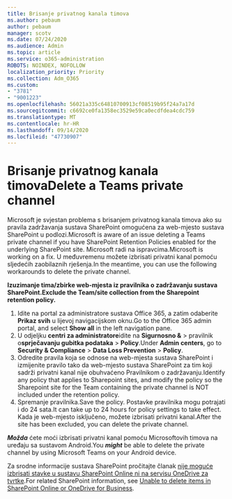 ```yaml
---
title: Brisanje privatnog kanala timova
ms.author: pebaum
author: pebaum
manager: scotv
ms.date: 07/24/2020
ms.audience: Admin
ms.topic: article
ms.service: o365-administration
ROBOTS: NOINDEX, NOFOLLOW
localization_priority: Priority
ms.collection: Adm_O365
ms.custom:
- "3781"
- "9001223"
ms.openlocfilehash: 56021a335c64810700913cf08519b95f24a7a17d
ms.sourcegitcommit: c6692ce0fa1358ec3529e59ca0ecdfdea4cdc759
ms.translationtype: MT
ms.contentlocale: hr-HR
ms.lasthandoff: 09/14/2020
ms.locfileid: "47730907"
---
```

# <a name="delete-a-teams-private-channel"></a><span data-ttu-id="002e8-102">Brisanje privatnog kanala timova</span><span class="sxs-lookup"><span data-stu-id="002e8-102">Delete a Teams private channel</span></span>

<span data-ttu-id="002e8-103">Microsoft je svjestan problema s brisanjem privatnog kanala timova ako su pravila zadržavanja sustava SharePoint omogućena za web-mjesto sustava SharePoint u podlozi.</span><span class="sxs-lookup"><span data-stu-id="002e8-103">Microsoft is aware of an issue deleting a Teams private channel if you have SharePoint Retention Policies enabled for the underlying SharePoint site.</span></span> <span data-ttu-id="002e8-104">Microsoft radi na ispravcima.</span><span class="sxs-lookup"><span data-stu-id="002e8-104">Microsoft is working on a fix.</span></span> <span data-ttu-id="002e8-105">U međuvremenu možete izbrisati privatni kanal pomoću sljedećih zaobilaznih rješenja.</span><span class="sxs-lookup"><span data-stu-id="002e8-105">In the meantime, you can use the following workarounds to delete the private channel.</span></span>

<span data-ttu-id="002e8-106">**Izuzimanje tima/zbirke web-mjesta iz pravilnika o zadržavanju sustava SharePoint.**</span><span class="sxs-lookup"><span data-stu-id="002e8-106">**Exclude the Team/site collection from the Sharepoint retention policy.**</span></span>

1. <span data-ttu-id="002e8-107">Idite na portal za administratore sustava Office 365, a zatim odaberite **Prikaz svih** u lijevoj navigacijskom oknu.</span><span class="sxs-lookup"><span data-stu-id="002e8-107">Go to the Office 365 admin portal, and select **Show all** in the left navigation pane.</span></span>
2. <span data-ttu-id="002e8-108">U odjeljku **centri za administratore**idite na **Sigurnosno &**  >  pravilnik o**sprječavanju gubitka podataka**  >  **Policy**.</span><span class="sxs-lookup"><span data-stu-id="002e8-108">Under **Admin centers**, go to **Security & Compliance** > **Data Loss Prevention** > **Policy**.</span></span>
3. <span data-ttu-id="002e8-109">Odredite pravila koja se odnose na web-mjesta sustava SharePoint i izmijenite pravilo tako da web-mjesto sustava SharePoint za tim koji sadrži privatni kanal nije obuhvaćeno Pravilnikom o zadržavanju.</span><span class="sxs-lookup"><span data-stu-id="002e8-109">Identify any policy that applies to Sharepoint sites, and modify the policy so the Sharepoint site for the Team containing the private channel is NOT included under the retention policy.</span></span>
4. <span data-ttu-id="002e8-110">Spremanje pravilnika.</span><span class="sxs-lookup"><span data-stu-id="002e8-110">Save the policy.</span></span>
    <span data-ttu-id="002e8-111">Postavke pravilnika mogu potrajati i do 24 sata.</span><span class="sxs-lookup"><span data-stu-id="002e8-111">It can take up to 24 hours for policy settings to take effect.</span></span>
    <span data-ttu-id="002e8-112">Kada je web-mjesto isključeno, možete izbrisati privatni kanal.</span><span class="sxs-lookup"><span data-stu-id="002e8-112">After the site has been excluded, you can delete the private channel.</span></span>  
    
<span data-ttu-id="002e8-113">***Možda*** ćete moći izbrisati privatni kanal pomoću Microsoftovih timova na uređaju sa sustavom Android.</span><span class="sxs-lookup"><span data-stu-id="002e8-113">You  ***might*** be able to delete the private channel by using Microsoft Teams on your Android device.</span></span> 

<span data-ttu-id="002e8-114">Za srodne informacije sustava SharePoint pročitajte članak [nije moguće izbrisati stavke u sustavu SharePoint Online ni na servisu OneDrive za tvrtke](https://docs.microsoft.com/alchemyinsights/retention-policy-ediscovery-hold).</span><span class="sxs-lookup"><span data-stu-id="002e8-114">For related SharePoint information, see [Unable to delete items in SharePoint Online or OneDrive for Business](https://docs.microsoft.com/alchemyinsights/retention-policy-ediscovery-hold).</span></span>